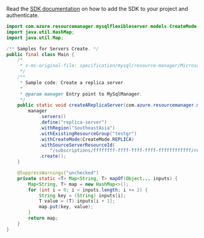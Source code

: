 Read the [SDK documentation](https://github.com/Azure/azure-sdk-for-java/blob/azure-resourcemanager-mysqlflexibleserver_1.0.0-beta.2/sdk/mysqlflexibleserver/azure-resourcemanager-mysqlflexibleserver/README.md) on how to add the SDK to your project and authenticate.

```java
import com.azure.resourcemanager.mysqlflexibleserver.models.CreateMode;
import java.util.HashMap;
import java.util.Map;

/** Samples for Servers Create. */
public final class Main {
    /*
     * x-ms-original-file: specification/mysql/resource-manager/Microsoft.DBforMySQL/stable/2021-05-01/examples/ServerCreateReplica.json
     */
    /**
     * Sample code: Create a replica server.
     *
     * @param manager Entry point to MySqlManager.
     */
    public static void createAReplicaServer(com.azure.resourcemanager.mysqlflexibleserver.MySqlManager manager) {
        manager
            .servers()
            .define("replica-server")
            .withRegion("SoutheastAsia")
            .withExistingResourceGroup("testgr")
            .withCreateMode(CreateMode.REPLICA)
            .withSourceServerResourceId(
                "/subscriptions/ffffffff-ffff-ffff-ffff-ffffffffffff/resourceGroups/testgr/providers/Microsoft.DBforMySQL/flexibleServers/source-server")
            .create();
    }

    @SuppressWarnings("unchecked")
    private static <T> Map<String, T> mapOf(Object... inputs) {
        Map<String, T> map = new HashMap<>();
        for (int i = 0; i < inputs.length; i += 2) {
            String key = (String) inputs[i];
            T value = (T) inputs[i + 1];
            map.put(key, value);
        }
        return map;
    }
}
```
